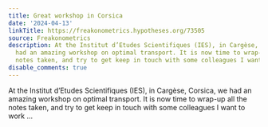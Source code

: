 ```yaml
---
title: Great workshop in Corsica
date: '2024-04-13'
linkTitle: https://freakonometrics.hypotheses.org/73505
source: Freakonometrics
description: At the Institut d’Etudes Scientifiques (IES), in Cargèse, Corsica, we
  had an amazing workshop on optimal transport. It is now time to wrap-up all the
  notes taken, and try to get keep in touch with some colleagues I want to work ...
disable_comments: true
---
```

At the Institut d’Etudes Scientifiques (IES), in Cargèse, Corsica, we had an amazing workshop on optimal transport. It is now time to wrap-up all the notes taken, and try to get keep in touch with some colleagues I want to work ...